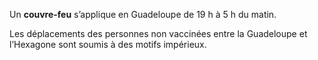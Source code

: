 <div class="conseil conseil-jaune">

Un **couvre-feu** s’applique en Guadeloupe de 19 h à 5 h du matin.

Les déplacements des personnes non vaccinées entre la Guadeloupe et l’Hexagone sont soumis à des motifs impérieux.

</div>
